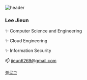 ![header](https://capsule-render.vercel.app/api?type=Waving&color=gradient&customColorList=0,1,2,3,3&height=150)

###  Lee Jieun

✨ Computer Science and Engineering

✨ Cloud Engineering

✨ Information Security

📫  jieun6269@gmail.com

[블로그](http://www.naver.com/](https://blog.naver.com/wldms6269/223119564168)https://blog.naver.com/wldms6269/223119564168)


